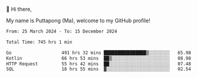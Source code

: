 👋 Hi there,

My name is Puttapong (Ma), welcome to my GitHub profile!

<!--START_SECTION:waka-->

```txt
From: 25 March 2024 - To: 15 December 2024

Total Time: 745 hrs 1 min

Go                   491 hrs 32 mins ████████████████▒░░░░░░░░   65.98 %
Kotlin               66 hrs 53 mins  ██▒░░░░░░░░░░░░░░░░░░░░░░   08.98 %
HTTP Request         55 hrs 42 mins  ██░░░░░░░░░░░░░░░░░░░░░░░   07.48 %
SQL                  18 hrs 55 mins  ▓░░░░░░░░░░░░░░░░░░░░░░░░   02.54 %
```

<!--END_SECTION:waka-->
